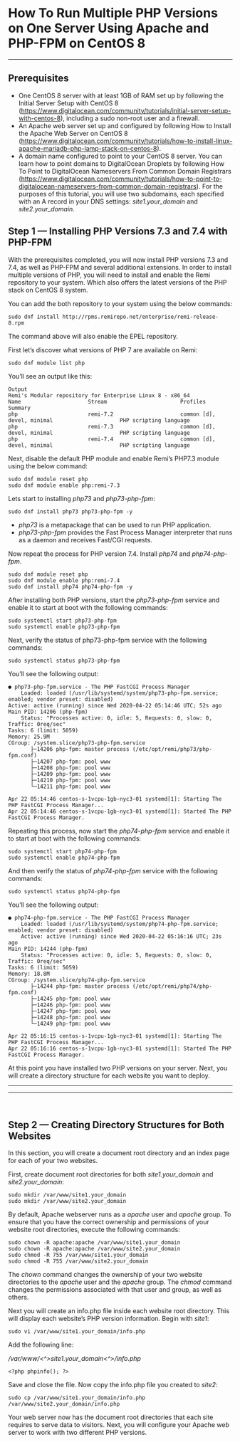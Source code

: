# How To Run Multiple PHP Versions on One Server Using Apache and PHP-FPM on CentOS 8

----
## Prerequisites

- One CentOS 8 server with at least 1GB of RAM set up by following the Initial Server Setup with CentOS 8 (https://www.digitalocean.com/community/tutorials/initial-server-setup-with-centos-8), including a sudo non-root user and a firewall.
- An Apache web server set up and configured by following How to Install the Apache Web Server on CentOS 8 (https://www.digitalocean.com/community/tutorials/how-to-install-linux-apache-mariadb-php-lamp-stack-on-centos-8).
- A domain name configured to point to your CentOS 8 server. You can learn how to point domains to DigitalOcean Droplets by following How To Point to DigitalOcean Nameservers From Common Domain Registrars (https://www.digitalocean.com/community/tutorials/how-to-point-to-digitalocean-nameservers-from-common-domain-registrars). For the purposes of this tutorial, you will use two subdomains, each specified with an A record in your DNS settings: *site1.your_domain* and *site2.your_domain*.

## Step 1 — Installing PHP Versions 7.3 and 7.4 with PHP-FPM

With the prerequisites completed, you will now install PHP versions 7.3 and 7.4, as well as PHP-FPM and several additional extensions. In order to install multiple versions of PHP, you will need to install and enable the Remi repository to your system. Which also offers the latest versions of the PHP stack on CentOS 8 system.

You can add the both repository to your system using the below commands:

    sudo dnf install http://rpms.remirepo.net/enterprise/remi-release-8.rpm

The command above will also enable the EPEL repository.

First let’s discover what versions of PHP 7 are available on Remi:

    sudo dnf module list php

You’ll see an output like this:

    Output
    Remi's Modular repository for Enterprise Linux 8 - x86_64
    Name                     Stream                       Profiles                                       Summary                                   
    php                      remi-7.2                     common [d], devel, minimal                     PHP scripting language                    
    php                      remi-7.3                     common [d], devel, minimal                     PHP scripting language                    
    php                      remi-7.4                     common [d], devel, minimal                     PHP scripting language  

Next, disable the default PHP module and enable Remi’s PHP7.3 module using the below command:

    sudo dnf module reset php
    sudo dnf module enable php:remi-7.3


Lets start to installing *php73* and *php73-php-fpm*:

    sudo dnf install php73 php73-php-fpm -y

- *php73* is a metapackage that can be used to run PHP application.
- *php73-php-fpm* provides the Fast Process Manager interpreter that runs as a 
 daemon and receives Fast/CGI requests.

Now repeat the process for PHP version 7.4. Install *php74* and *php74-php-fpm*.

    sudo dnf module reset php
    sudo dnf module enable php:remi-7.4
    sudo dnf install php74 php74-php-fpm -y

After installing both PHP versions, start the *php73-php-fpm* service and enable it to start at boot with the following commands:

    sudo systemctl start php73-php-fpm
    sudo systemctl enable php73-php-fpm

Next, verify the status of php73-php-fpm service with the following commands:

    sudo systemctl status php73-php-fpm

You’ll see the following output:

    ● php73-php-fpm.service - The PHP FastCGI Process Manager
        Loaded: loaded (/usr/lib/systemd/system/php73-php-fpm.service; enabled; vendor preset: disabled)
    Active: active (running) since Wed 2020-04-22 05:14:46 UTC; 52s ago
    Main PID: 14206 (php-fpm)
        Status: "Processes active: 0, idle: 5, Requests: 0, slow: 0, Traffic: 0req/sec"
    Tasks: 6 (limit: 5059)
    Memory: 25.9M
    CGroup: /system.slice/php73-php-fpm.service
           ├─14206 php-fpm: master process (/etc/opt/remi/php73/php-fpm.conf)
           ├─14207 php-fpm: pool www
           ├─14208 php-fpm: pool www
           ├─14209 php-fpm: pool www
           ├─14210 php-fpm: pool www
           └─14211 php-fpm: pool www

    Apr 22 05:14:46 centos-s-1vcpu-1gb-nyc3-01 systemd[1]: Starting The PHP FastCGI Process Manager...
    Apr 22 05:14:46 centos-s-1vcpu-1gb-nyc3-01 systemd[1]: Started The PHP FastCGI Process Manager.

Repeating this process, now start the *php74-php-fpm* service and enable it to start at boot with the following commands:

    sudo systemctl start php74-php-fpm
    sudo systemctl enable php74-php-fpm

And then verify the status of *php74-php-fpm* service with the following commands:

    sudo systemctl status php74-php-fpm

You’ll see the following output:

    ● php74-php-fpm.service - The PHP FastCGI Process Manager
        Loaded: loaded (/usr/lib/systemd/system/php74-php-fpm.service; enabled; vendor preset: disabled)
        Active: active (running) since Wed 2020-04-22 05:16:16 UTC; 23s ago
    Main PID: 14244 (php-fpm)
        Status: "Processes active: 0, idle: 5, Requests: 0, slow: 0, Traffic: 0req/sec"
    Tasks: 6 (limit: 5059)
    Memory: 18.8M
    CGroup: /system.slice/php74-php-fpm.service
           ├─14244 php-fpm: master process (/etc/opt/remi/php74/php-fpm.conf)
           ├─14245 php-fpm: pool www
           ├─14246 php-fpm: pool www
           ├─14247 php-fpm: pool www
           ├─14248 php-fpm: pool www
           └─14249 php-fpm: pool www

    Apr 22 05:16:15 centos-s-1vcpu-1gb-nyc3-01 systemd[1]: Starting The PHP FastCGI Process Manager...
    Apr 22 05:16:16 centos-s-1vcpu-1gb-nyc3-01 systemd[1]: Started The PHP FastCGI Process Manager.

At this point you have installed two PHP versions on your server. Next, you will create a directory structure for each website you want to deploy.

---
---
<br>

## Step 2 — Creating Directory Structures for Both Websites

In this section, you will create a document root directory and an index page for each of your two websites.

First, create document root directories for both *site1.your_domain* and *site2.your_domain*:

    sudo mkdir /var/www/site1.your_domain
    sudo mkdir /var/www/site2.your_domain

By default, Apache webserver runs as a *apache* user and *apache* group. To ensure that you have the correct ownership and permissions of your website root directories, execute the following commands:

    sudo chown -R apache:apache /var/www/site1.your_domain
    sudo chown -R apache:apache /var/www/site2.your_domain
    sudo chmod -R 755 /var/www/site1.your_domain
    sudo chmod -R 755 /var/www/site2.your_domain

The *chown* command changes the ownership of your two website directories to the *apache* user and the *apache* group. The *chmod* command changes the permissions associated with that user and group, as well as others.

Next you will create an info.php file inside each website root directory. This will display each website’s PHP version information. Begin with *site1*:

    sudo vi /var/www/site1.your_domain/info.php

Add the following line:

*/var/www/<^>site1.your_domain<^>/info.php*

    <?php phpinfo(); ?>

Save and close the file. Now copy the info.php file you created to *site2*:

    sudo cp /var/www/site1.your_domain/info.php /var/www/site2.your_domain/info.php

Your web server now has the document root directories that each site requires to serve data to visitors. Next, you will configure your Apache web server to work with two different PHP versions.